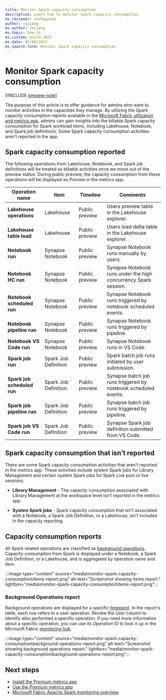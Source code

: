 ```yaml
---
title: Monitor Spark capacity consumption
description: Learn how to monitor Spark capacity consumption.
ms.reviewer: snehagunda
author: jejiang
ms.author: jejiang
ms.topic: how-to 
ms.custom: build-2023
ms.date: 05/09/2023
ms.search.form: Monitor Spark capacity consumption
---
```


# Monitor Spark capacity consumption

[!INCLUDE [preview-note](../includes/preview-note.md)]

The purpose of this article is to offer guidance for admins who want to monitor activities in the capacities they manage. By utilizing the Spark capacity consumption reports available in the [Microsoft Fabric utilization and metrics app](../enterprise/metrics-app.md), admins can gain insights into the billable Spark capacity consumption for Spark workload items, including Lakehouse, Notebook, and Spark job definitions. Some Spark capacity consumption activities aren't reported in the app.

## Spark capacity consumption reported 

The following operations from Lakehouse, Notebook, and Spark job definitions will be treated as billable activities once we move out of the preview status. During public preview, the capacity consumption from these operations will be displayed as *Preview* in the metrics app.

| Operation name | Item | Timeline | Comments |
|--|--|--|--|
| **Lakehouse operations** | Lakehouse | Public preview | Users preview table in the Lakehouse explorer. |
| **Lakehouse table load** | Lakehouse | Public preview | Users load delta table in the Lakehouse explorer. |
| **Notebook run** | Synapse Notebook | Public preview | Synapse Notebook runs manually by users. |
| **Notebook HC run** | Synapse Notebook | Public preview | Synapse Notebook runs under the high concurrency Spark session. |
| **Notebook scheduled run** | Synapse Notebook | Public preview | Synapse Notebook runs triggered by notebook scheduled events. |
| **Notebook pipeline run** | Synapse Notebook | Public preview | Synapse Notebook runs triggered by pipeline. |
| **Notebook VS Code run** | Synapse Notebook | Public preview | Synapse Notebook runs in VS Code. |
| **Spark job run** | Spark Job Definition | Public preview | Spark batch job runs initiated by user submission. |
| **Spark job scheduled run** | Spark Job Definition | Public preview | Synapse batch job runs triggered by notebook scheduled events. |
| **Spark job pipeline run** | Spark Job Definition | Public preview | Synapse batch job runs triggered by pipeline. |
| **Spark job VS Code run** | Spark Job Definition | Public preview | Synapse Spark job definition submitted from VS Code. |

## Spark capacity consumption that isn’t reported

There are some Spark capacity consumption activities that aren't reported in the metrics app. These activities include system Spark jobs for Library Management and certain system Spark jobs for Spark Live pool or live sessions.

* **Library Management** - The capacity consumption associated with Library Management at the workspace level isn't reported in the metrics app.

* **System Spark jobs** - Spark capacity consumption that isn't associated with a Notebook, a Spark Job Definition, or a Lakehouse, isn't included in the capacity reporting.

## Capacity consumption reports

All Spark related operations are classified as [background operations](/power-bi/enterprise/service-premium-smoothing). Capacity consumption from Spark is displayed under a Notebook, a Spark Job Definition, or a Lakehouse, and is aggregated by operation name and item.

:::image type="content" source="media\monitor-spark-capacity-consumption\items-report.png" alt-text="Screenshot showing items report." lightbox="media\monitor-spark-capacity-consumption\items-report.png":::

### Background Operations report

Background operations are displayed for a specific [timepoint](../enterprise/metrics-app-timepoint-page.md). In the report's table, each row refers to a user operation. Review the *User* column to identify who performed a specific operation. If you need more information about a specific operation, you can use its *Operation ID* to look it up in the Microsoft Fabric [monitoring hub](../admin/monitoring-hub.md).

:::image type="content" source="media\monitor-spark-capacity-consumption\background-operations-report.png" alt-text="Screenshot showing background operations report." lightbox="media\monitor-spark-capacity-consumption\background-operations-report.png":::

## Next steps 

- [Install the Premium metrics app](/power-bi/enterprise/service-premium-install-app)
- [Use the Premium metrics app](/power-bi/enterprise/service-premium-metrics-app)
- [Microsoft Fabric Apache Spark monitoring overview](/data-engineering/spark-monitoring-overview)